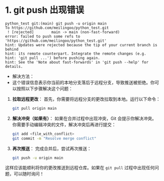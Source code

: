 # 1. git push 出现错误

```
python_test git:(main) git push -u origin main
To https://github.com/meilingoo/python_test.git
 ! [rejected]        main -> main (non-fast-forward)
error: failed to push some refs to 'https://github.com/meilingoo/python_test.git'
hint: Updates were rejected because the tip of your current branch is behind
hint: its remote counterpart. Integrate the remote changes (e.g.
hint: 'git pull ...') before pushing again.
hint: See the 'Note about fast-forwards' in 'git push --help' for details.
```

- 解决方法：
- 这个错误信息表示你当前的本地分支落后于远程分支，导致推送被拒绝。你可以按照以下步骤解决这个问题：

1. **拉取远程更改**：
   首先，你需要将远程分支的更改拉取到本地。运行以下命令：

   ```bash
   git pull origin main
   ```

2. **解决冲突（如果有）**：
   如果在合并过程中出现冲突，Git 会提示你解决冲突。你需要手动编辑冲突的文件，解决冲突后再进行提交：

   ```bash
   git add <file_with_conflict>
   git commit -m "Resolve merge conflict"
   ```

3. **再次推送**：
   完成合并后，尝试再次推送：

   ```bash
   git push -u origin main
   ```

这样应该能顺利将你的更改推送到远程仓库。如果在 `git pull` 过程中出现任何问题，可以随时询问！
